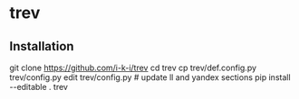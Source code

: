 # trev

## Installation
 git clone https://github.com/i-k-i/trev
 cd trev
 cp trev/def.config.py trev/config.py
 edit trev/config.py # update ll and yandex sections
 pip install --editable .
 trev
